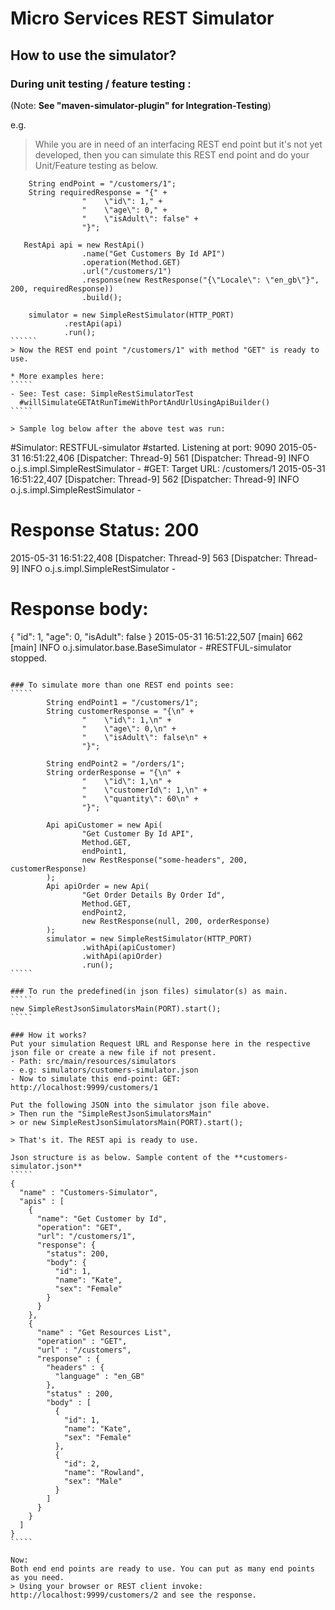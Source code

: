 # Micro Services REST Simulator
## How to use the simulator?

### During unit testing / feature testing :
(Note: **See "maven-simulator-plugin" for Integration-Testing**)

e.g.
> While you are in need of an interfacing REST end point but it's not yet developed,
> then you can simulate this REST end point and do your Unit/Feature testing as below.

```````
    String endPoint = "/customers/1";
    String requiredResponse = "{" +
                "    \"id\": 1," +
                "    \"age\": 0," +
                "    \"isAdult\": false" +
                "}";

   RestApi api = new RestApi()
                .name("Get Customers By Id API")
                .operation(Method.GET)
                .url("/customers/1")
                .response(new RestResponse("{\"Locale\": \"en_gb\"}", 200, requiredResponse))
                .build();
                
    simulator = new SimpleRestSimulator(HTTP_PORT)
            .restApi(api)
            .run();
``````
> Now the REST end point "/customers/1" with method "GET" is ready to use.

* More examples here:
`````
- See: Test case: SimpleRestSimulatorTest
  #willSimulateGETAtRunTimeWithPortAndUrlUsingApiBuilder()
`````

> Sample log below after the above test was run:

````````
#Simulator: RESTFUL-simulator
#started. 
Listening at port: 9090 
2015-05-31 16:51:22,406 [Dispatcher: Thread-9] 561  [Dispatcher: Thread-9] INFO  o.j.s.impl.SimpleRestSimulator - 
#GET: Target URL: /customers/1 
2015-05-31 16:51:22,407 [Dispatcher: Thread-9] 562  [Dispatcher: Thread-9] INFO  o.j.s.impl.SimpleRestSimulator - 
# Response Status: 200 
2015-05-31 16:51:22,408 [Dispatcher: Thread-9] 563  [Dispatcher: Thread-9] INFO  o.j.s.impl.SimpleRestSimulator - 
# Response body: 
{
    "id": 1,
    "age": 0,
    "isAdult": false
} 
2015-05-31 16:51:22,507 [main] 662  [main] INFO  o.j.simulator.base.BaseSimulator - 
#RESTFUL-simulator
stopped.
````````

### To simulate more than one REST end points see:
````` 
        String endPoint1 = "/customers/1";
        String customerResponse = "{\n" +
                "    \"id\": 1,\n" +
                "    \"age\": 0,\n" +
                "    \"isAdult\": false\n" +
                "}";

        String endPoint2 = "/orders/1";
        String orderResponse = "{\n" +
                "    \"id\": 1,\n" +
                "    \"customerId\": 1,\n" +
                "    \"quantity\": 60\n" +
                "}";

        Api apiCustomer = new Api(
                "Get Customer By Id API",
                Method.GET,
                endPoint1,
                new RestResponse("some-headers", 200, customerResponse)
        );
        Api apiOrder = new Api(
                "Get Order Details By Order Id",
                Method.GET,
                endPoint2,
                new RestResponse(null, 200, orderResponse)
        );
        simulator = new SimpleRestSimulator(HTTP_PORT)
                .withApi(apiCustomer)
                .withApi(apiOrder)
                .run();
`````

### To run the predefined(in json files) simulator(s) as main.
`````
new SimpleRestJsonSimulatorsMain(PORT).start();
`````

### How it works?
Put your simulation Request URL and Response here in the respective json file or create a new file if not present.
- Path: src/main/resources/simulators
- e.g: simulators/customers-simulator.json
- Now to simulate this end-point: GET: http://localhost:9999/customers/1

Put the following JSON into the simulator json file above.
> Then run the "SimpleRestJsonSimulatorsMain"
> or new SimpleRestJsonSimulatorsMain(PORT).start(); 

> That's it. The REST api is ready to use.

Json structure is as below. Sample content of the **customers-simulator.json**
`````
{
  "name" : "Customers-Simulator",
  "apis" : [
    {
      "name": "Get Customer by Id",
      "operation": "GET",
      "url": "/customers/1",
      "response": {
        "status": 200,
        "body": {
          "id": 1,
          "name": "Kate",
          "sex": "Female"
        }
      }
    },
    {
      "name" : "Get Resources List",
      "operation" : "GET",
      "url" : "/customers",
      "response" : {
        "headers" : {
          "language" : "en_GB"
        },
        "status" : 200,
        "body" : [
          {
            "id": 1,
            "name": "Kate",
            "sex": "Female"
          },
          {
            "id": 2,
            "name": "Rowland",
            "sex": "Male"
          }
        ]
      }
    }
  ]
}
`````

Now:
Both end end points are ready to use. You can put as many end points as you need.
> Using your browser or REST client invoke: http://localhost:9999/customers/2 and see the response.
